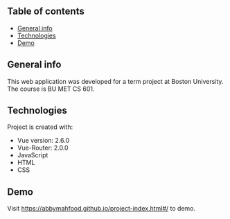 ## Table of contents
* [General info](#general-info)
* [Technologies](#technologies)
* [Demo](#demo)

## General info
This web application was developed for a term project at Boston University. The course is BU MET CS 601. 
	
## Technologies
Project is created with:
* Vue version: 2.6.0
* Vue-Router: 2.0.0
* JavaScript
* HTML
* CSS
	
## Demo
Visit https://abbymahfood.github.io/project-index.html#/ to demo. 
